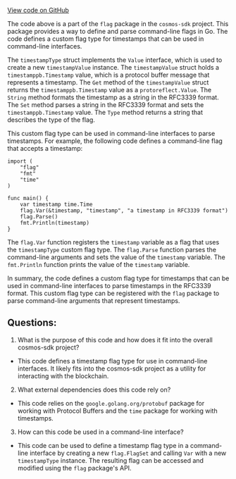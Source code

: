 [View code on GitHub](https://github.com/cosmos/cosmos-sdk/blob/main/client/v2/autocli/flag/timestamp.go)

The code above is a part of the `flag` package in the `cosmos-sdk` project. This package provides a way to define and parse command-line flags in Go. The code defines a custom flag type for timestamps that can be used in command-line interfaces.

The `timestampType` struct implements the `Value` interface, which is used to create a new `timestampValue` instance. The `timestampValue` struct holds a `timestamppb.Timestamp` value, which is a protocol buffer message that represents a timestamp. The `Get` method of the `timestampValue` struct returns the `timestamppb.Timestamp` value as a `protoreflect.Value`. The `String` method formats the timestamp as a string in the RFC3339 format. The `Set` method parses a string in the RFC3339 format and sets the `timestamppb.Timestamp` value. The `Type` method returns a string that describes the type of the flag.

This custom flag type can be used in command-line interfaces to parse timestamps. For example, the following code defines a command-line flag that accepts a timestamp:

```
import (
    "flag"
    "fmt"
    "time"
)

func main() {
    var timestamp time.Time
    flag.Var(&timestamp, "timestamp", "a timestamp in RFC3339 format")
    flag.Parse()
    fmt.Println(timestamp)
}
```

The `flag.Var` function registers the `timestamp` variable as a flag that uses the `timestampType` custom flag type. The `flag.Parse` function parses the command-line arguments and sets the value of the `timestamp` variable. The `fmt.Println` function prints the value of the `timestamp` variable.

In summary, the code defines a custom flag type for timestamps that can be used in command-line interfaces to parse timestamps in the RFC3339 format. This custom flag type can be registered with the `flag` package to parse command-line arguments that represent timestamps.
## Questions: 
 1. What is the purpose of this code and how does it fit into the overall cosmos-sdk project?
- This code defines a timestamp flag type for use in command-line interfaces. It likely fits into the cosmos-sdk project as a utility for interacting with the blockchain.

2. What external dependencies does this code rely on?
- This code relies on the `google.golang.org/protobuf` package for working with Protocol Buffers and the `time` package for working with timestamps.

3. How can this code be used in a command-line interface?
- This code can be used to define a timestamp flag type in a command-line interface by creating a new `flag.FlagSet` and calling `Var` with a new `timestampType` instance. The resulting flag can be accessed and modified using the `flag` package's API.